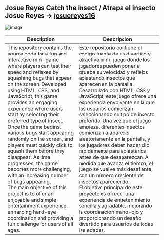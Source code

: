 
## Josue Reyes Catch the insect / Atrapa el insecto Josue Reyes → [josuereyes16](https://github.com/josuereyes16)

![image](https://github.com/user-attachments/assets/93795387-7aa2-4baa-8e24-a73ba116722f)


| Description | Descripcion |
|---------|---------|
| This repository contains the source code for a fun and interactive mini-game where players can test their speed and reflexes by squashing bugs that appear on the screen. Developed using HTML, CSS, and JavaScript, this game provides an engaging experience where users start by selecting their preferred type of insect. Once the game begins, various bugs start appearing randomly on the screen, and players must quickly click to squash them before they disappear. As time progresses, the game becomes more challenging, with an increasing number of bugs appearing. <br> The main objective of this project is to offer an enjoyable and simple entertainment experience, enhancing hand-eye coordination and providing a fun challenge for users of all ages.| Este repositorio contiene el código fuente de un divertido y atractivo mini-juego donde los jugadores pueden poner a prueba su velocidad y reflejos aplastando insectos que aparecen en la pantalla. Desarrollado con HTML, CSS y JavaScript, este juego ofrece una experiencia envolvente en la que los usuarios comienzan seleccionando su tipo de insecto preferido. Una vez que el juego empieza, diferentes insectos comienzan a aparecer aleatoriamente en la pantalla, y los jugadores deben hacer clic rápidamente para aplastarlos antes de que desaparezcan. A medida que avanza el tiempo, el juego se vuelve más desafiante, con un número creciente de insectos apareciendo. <br> El objetivo principal de este proyecto es ofrecer una experiencia de entretenimiento sencilla y agradable, mejorando la coordinación mano-ojo y proporcionando un desafío divertido para usuarios de todas las edades.|



